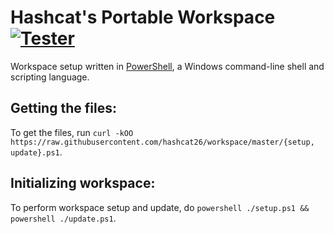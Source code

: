 # Hashcat's Portable Workspace [![Tester](https://github.com/hashcat26/workspace/actions/workflows/tester.yml/badge.svg)](https://github.com/hashcat26/workspace/actions/workflows/tester.yml)
Workspace setup written in [PowerShell](https://www.powershellgallery.com), a Windows command-line shell and scripting language.

Getting the files:
---------------------------------
To get the files, run `curl -kOO https://raw.githubusercontent.com/hashcat26/workspace/master/{setup, update}.ps1`.

Initializing workspace:
---------------------------------
To perform workspace setup and update, do `powershell ./setup.ps1 && powershell ./update.ps1`.
